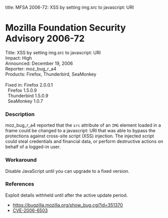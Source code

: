 title: MFSA 2006-72: XSS by setting img.src to javascript: URI

<h1>Mozilla Foundation Security Advisory 2006-72</h1>

<p><span class="label">Title:</span>      XSS by setting img.src to javascript: URI<br/>
<span class="label">Impact:</span>     High<br/>
<span class="label">Announced:</span>  December 19, 2006<br/>
<span class="label">Reporter:</span>   moz_bug_r_a4<br/>
<span class="label">Products:</span>   Firefox, Thunderbird, SeaMonkey<br/>
<br/>
<span class="label">Fixed in:</span>   Firefox 2.0.0.1<br/>
<span class="label">&#160;</span>      Firefox 1.5.0.9<br/>
<span class="label">&#160;</span>      Thunderbird 1.5.0.9<br/>
<span class="label">&#160;</span>      SeaMonkey 1.0.7</p>

<h3>Description</h3>

<p>moz_bug_r_a4 reported that the <code>src</code> attribute of an <code>IMG</code>
element loaded in a frame could be changed to a javascript: URI that was able
to bypass the protections against cross-site script (XSS) injection.
The injected script could steal credentials and financial data, or perform
destructive actions on behalf of a logged-in user.</p>

<h3>Workaround</h3>

<p>Disable JavaScript until you can upgrade to a fixed version.</p>

<h3>References</h3>

<p>Exploit details withheld until after the active update period.</p>

<ul>
<li><a href="https://bugzilla.mozilla.org/show_bug.cgi?id=351370">
https://bugzilla.mozilla.org/show_bug.cgi?id=351370</a></li>
<li><a class="ex-ref" href="http://nvd.nist.gov/nvd.cfm?cvename=CVE-2006-6503">CVE-2006-6503</a></li>
</ul>




